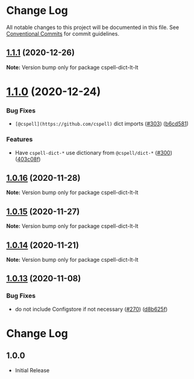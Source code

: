 # Change Log

All notable changes to this project will be documented in this file.
See [Conventional Commits](https://conventionalcommits.org) for commit guidelines.

## [1.1.1](https://github.com/streetsidesoftware/cspell-dicts/compare/cspell-dict-lt-lt@1.1.0...cspell-dict-lt-lt@1.1.1) (2020-12-26)

**Note:** Version bump only for package cspell-dict-lt-lt





# [1.1.0](https://github.com/streetsidesoftware/cspell-dicts/compare/cspell-dict-lt-lt@1.0.16...cspell-dict-lt-lt@1.1.0) (2020-12-24)


### Bug Fixes

* `[@cspell](https://github.com/cspell)` dict imports ([#303](https://github.com/streetsidesoftware/cspell-dicts/issues/303)) ([b6cd581](https://github.com/streetsidesoftware/cspell-dicts/commit/b6cd58114caa8752fba69522e6b740a4be74dd6e))


### Features

* Have `cspell-dict-*` use dictionary from `@cspell/dict-*` ([#300](https://github.com/streetsidesoftware/cspell-dicts/issues/300)) ([403c08f](https://github.com/streetsidesoftware/cspell-dicts/commit/403c08fbd1d11a083f586e591b87ef9a47f71944))





## [1.0.16](https://github.com/streetsidesoftware/cspell-dicts/compare/cspell-dict-lt-lt@1.0.15...cspell-dict-lt-lt@1.0.16) (2020-11-28)

**Note:** Version bump only for package cspell-dict-lt-lt





## [1.0.15](https://github.com/streetsidesoftware/cspell-dicts/compare/cspell-dict-lt-lt@1.0.14...cspell-dict-lt-lt@1.0.15) (2020-11-27)

**Note:** Version bump only for package cspell-dict-lt-lt





## [1.0.14](https://github.com/streetsidesoftware/cspell-dicts/compare/cspell-dict-lt-lt@1.0.13...cspell-dict-lt-lt@1.0.14) (2020-11-21)

**Note:** Version bump only for package cspell-dict-lt-lt

## [1.0.13](https://github.com/streetsidesoftware/cspell-dicts/compare/cspell-dict-lt-lt@1.0.12...cspell-dict-lt-lt@1.0.13) (2020-11-08)

### Bug Fixes

- do not include Configstore if not necessary ([#270](https://github.com/streetsidesoftware/cspell-dicts/issues/270)) ([d8b625f](https://github.com/streetsidesoftware/cspell-dicts/commit/d8b625f2f42d5cc6c4a9390216ac1e5037886e44))

# Change Log

## 1.0.0

- Initial Release
